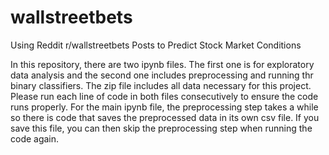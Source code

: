 # wallstreetbets
Using Reddit r/wallstreetbets Posts to Predict Stock Market Conditions

In this repository, there are two ipynb files. The first one is for exploratory data analysis and the second one includes preprocessing and running thr binary classifiers. The zip file includes all data necessary for this project. Please run each line of code in both files consecutively to ensure the code runs properly. For the main ipynb file, the preprocessing step takes a while so there is code that saves the preprocessed data in its own csv file. If you save this file, you can then skip the preprocessing step when running the code again.
